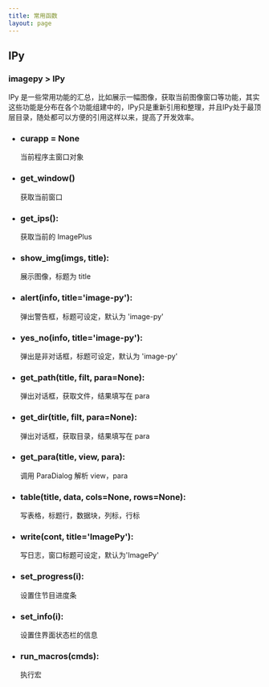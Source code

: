 ```yaml
---
title: 常用函数
layout: page
---
```

## IPy
### imagepy > IPy
IPy 是一些常用功能的汇总，比如展示一幅图像，获取当前图像窗口等功能，其实这些功能是分布在各个功能组建中的，IPy只是重新引用和整理，并且IPy处于最顶层目录，随处都可以方便的引用这样以来，提高了开发效率。


* ### curapp = None
  当前程序主窗口对象

* ### get_window()
  获取当前窗口
    
* ### get_ips():
  获取当前的 ImagePlus
    
* ### show_img(imgs, title):
  展示图像，标题为 title
    
* ### alert(info, title='image-py'):
  弹出警告框，标题可设定，默认为 'image-py'
    
* ### yes_no(info, title='image-py'):
  弹出是非对话框，标题可设定，默认为 'image-py'
    
* ### get_path(title, filt, para=None):
  弹出对话框，获取文件，结果填写在 para
    
* ### get_dir(title, filt, para=None):
  弹出对话框，获取目录，结果填写在 para
    
* ### get_para(title, view, para):
  调用 ParaDialog 解析 view，para
    
* ### table(title, data, cols=None, rows=None):
  写表格，标题行，数据块，列标，行标
    
* ### write(cont, title='ImagePy'):
  写日志，窗口标题可设定，默认为'ImagePy'
    
* ### set_progress(i):
  设置住节目进度条
    
* ### set_info(i):
  设置住界面状态栏的信息
    
* ### run_macros(cmds):
  执行宏